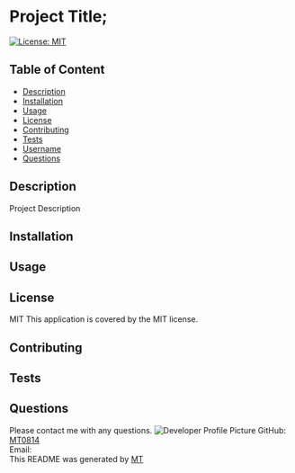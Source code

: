 # Project Title;
[![License: MIT](https://img.shields.io/badge/License-MIT-yellow.svg)](https://opensource.org/licenses/MIT)
## Table of Content 
* [Description](#description)   
* [Installation](#installation) 
* [Usage](#usage) 
* [License](#license) 
* [Contributing](#contributing) 
* [Tests](#tests) 
* [Username](#username) 
* [Questions](#questions)

## Description
Project Description
## Installation

## Usage

## License
MIT
This application is covered by the MIT license. 
## Contributing

## Tests

## Questions

Please contact me with any questions.
![Developer Profile Picture](https://avatars.githubusercontent.com/u/67602690?v=4) 
GitHub: [MT0814](https://github.com/MT0814)<br >
Email: <br />
This README was generated by [MT](https://github.com/MT0814/Week9-README-Generator-Node.js) 
